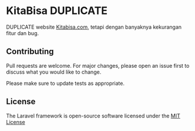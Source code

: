 # KitaBisa DUPLICATE
DUPLICATE website [Kitabisa.com](https://kitabisa.com/), tetapi dengan banyaknya kekurangan fitur dan bug.

## Contributing
Pull requests are welcome. For major changes, please open an issue first to discuss what you would like to change.

Please make sure to update tests as appropriate.

## License
The Laravel framework is open-source software licensed under the [MIT License](https://choosealicense.com/licenses/mit/)
